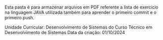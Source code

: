 Esta pasta é para armazenar arquivos em PDF referente a lista de exercício na linguagem JAVA
utilizada também para aprender o primeiro commit e o primeiro push.

Unidade Curricular: Desenvolvimento de Sistemas do Curso Técnico em Desenvolvimento de Sistemas
Data da criação: 01/10/2024